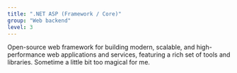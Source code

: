 ```yaml
---
title: ".NET ASP (Framework / Core)"
group: "Web backend"
level: 3
---
```


Open-source web framework for building modern, scalable, and high-performance web applications and services, featuring a rich set of tools and libraries. Sometime a little bit too magical for me.